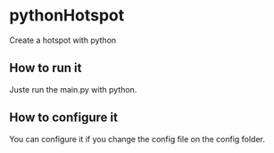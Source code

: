 # pythonHotspot
Create a hotspot with python

## How to run it

Juste run the main.py with python.

## How to configure it

You can configure it if you change the config file on the config folder.